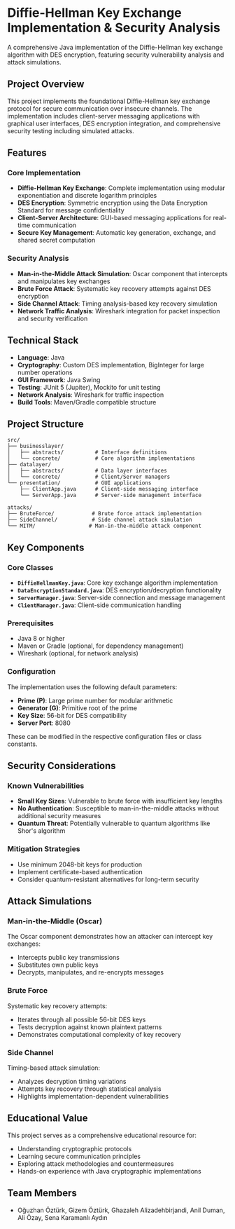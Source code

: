 # Diffie-Hellman Key Exchange Implementation & Security Analysis

A comprehensive Java implementation of the Diffie-Hellman key exchange algorithm with DES encryption, featuring security vulnerability analysis and attack simulations.

## Project Overview

This project implements the foundational Diffie-Hellman key exchange protocol for secure communication over insecure channels. The implementation includes client-server messaging applications with graphical user interfaces, DES encryption integration, and comprehensive security testing including simulated attacks.

## Features

### Core Implementation
- **Diffie-Hellman Key Exchange**: Complete implementation using modular exponentiation and discrete logarithm principles
- **DES Encryption**: Symmetric encryption using the Data Encryption Standard for message confidentiality
- **Client-Server Architecture**: GUI-based messaging applications for real-time communication
- **Secure Key Management**: Automatic key generation, exchange, and shared secret computation

### Security Analysis
- **Man-in-the-Middle Attack Simulation**: Oscar component that intercepts and manipulates key exchanges
- **Brute Force Attack**: Systematic key recovery attempts against DES encryption
- **Side Channel Attack**: Timing analysis-based key recovery simulation
- **Network Traffic Analysis**: Wireshark integration for packet inspection and security verification

## Technical Stack

- **Language**: Java
- **Cryptography**: Custom DES implementation, BigInteger for large number operations
- **GUI Framework**: Java Swing
- **Testing**: JUnit 5 (Jupiter), Mockito for unit testing
- **Network Analysis**: Wireshark for traffic inspection
- **Build Tools**: Maven/Gradle compatible structure

## Project Structure

```
src/
├── businesslayer/
│   ├── abstracts/          # Interface definitions
│   └── concrete/           # Core algorithm implementations
├── datalayer/
│   ├── abstracts/          # Data layer interfaces
│   └── concrete/           # Client/Server managers
└── presentation/           # GUI applications
    ├── ClientApp.java      # Client-side messaging interface
    └── ServerApp.java      # Server-side management interface

attacks/
├── BruteForce/            # Brute force attack implementation
├── SideChannel/           # Side channel attack simulation
└── MITM/                 # Man-in-the-middle attack component
```

## Key Components

### Core Classes
- **`DiffieHellmanKey.java`**: Core key exchange algorithm implementation
- **`DataEncryptionStandard.java`**: DES encryption/decryption functionality
- **`ServerManager.java`**: Server-side connection and message management
- **`ClientManager.java`**: Client-side communication handling


### Prerequisites
- Java 8 or higher
- Maven or Gradle (optional, for dependency management)
- Wireshark (optional, for network analysis)

### Configuration

The implementation uses the following default parameters:
- **Prime (P)**: Large prime number for modular arithmetic
- **Generator (G)**: Primitive root of the prime
- **Key Size**: 56-bit for DES compatibility
- **Server Port**: 8080

These can be modified in the respective configuration files or class constants.

## Security Considerations

### Known Vulnerabilities
- **Small Key Sizes**: Vulnerable to brute force with insufficient key lengths
- **No Authentication**: Susceptible to man-in-the-middle attacks without additional security measures
- **Quantum Threat**: Potentially vulnerable to quantum algorithms like Shor's algorithm

### Mitigation Strategies
- Use minimum 2048-bit keys for production
- Implement certificate-based authentication
- Consider quantum-resistant alternatives for long-term security

## Attack Simulations

### Man-in-the-Middle (Oscar)
The Oscar component demonstrates how an attacker can intercept key exchanges:
- Intercepts public key transmissions
- Substitutes own public keys
- Decrypts, manipulates, and re-encrypts messages

### Brute Force
Systematic key recovery attempts:
- Iterates through all possible 56-bit DES keys
- Tests decryption against known plaintext patterns
- Demonstrates computational complexity of key recovery

### Side Channel
Timing-based attack simulation:
- Analyzes decryption timing variations
- Attempts key recovery through statistical analysis
- Highlights implementation-dependent vulnerabilities


## Educational Value

This project serves as a comprehensive educational resource for:
- Understanding cryptographic protocols
- Learning secure communication principles
- Exploring attack methodologies and countermeasures
- Hands-on experience with Java cryptographic implementations


## Team Members

- Oğuzhan Öztürk, Gizem Öztürk, Ghazaleh Alizadehbirjandi, Anil Duman, Ali Özay, Sena Karamanlı Aydın

